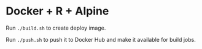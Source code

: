 # Docker + R + Alpine

Run `./build.sh` to create deploy image.

Run `./push.sh` to push it to Docker Hub and make it available for build jobs.
